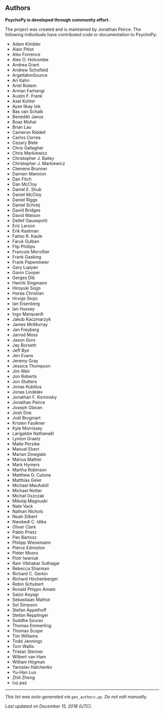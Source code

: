 Authors
-------

**PsychoPy is developed through community effort.**

The project was created and is maintained by Jonathan Peirce.
The following individuals have contributed code or documentation to 
PsychoPy:

* Adam Kimbler
* Alain Pitiot
* Alex Forrence
* Alex O. Holcombe
* Andrea Grant
* Andrew Schofield
* ArgetlahmSource
* Ari Kahn
* Ariel Rokem
* Arman Farhangi
* Austin F. Frank
* Axel Kohler
* Ayse Ilkay Isik
* Bas van Schaik
* Benedikt Janus
* Boaz Mohar
* Brian Lau
* Cameron Riddell
* Carlos Correa
* Cezary Biele
* Chris Gallagher
* Chris Markiewicz
* Christopher J. Bailey
* Christopher J. Markiewicz
* Clemens Brunner
* Damien Mannion
* Dan Fitch
* Dan McCloy
* Daniel E. Shub
* Daniel McCloy
* Daniel Riggs
* Daniel Schreij
* David Bridges
* David Watson
* Detlef Gausepohl
* Eric Larson
* Erik Kastman
* Falmo R. Kaule
* Faruk Gulban
* Flip Phillips
* Francois Morvillier
* Frank Gasking
* Frank Papenmeier
* Gary Lupyan
* Gavin Cooper
* Gerges Dib
* Henrik Singmann
* Hiroyuki Sogo
* Horea Christian
* Hrvoje Stojic
* Ian Eisenberg
* Ian Hussey
* Ingo Marquardt
* Jakub Kaczmarzyk
* James McMurray
* Jan Freyberg
* Jarrod Moss
* Jason Gors
* Jay Borseth
* Jeff Bye
* Jen Evans
* Jeremy Gray
* Jessica Thompson
* Jim Weir
* Jon Roberts
* Jon Stutters
* Jonas Kubilius
* Jonas Lindeløv
* Jonathan F. Kominsky
* Jonathan Peirce
* Joseph Glavan
* Josh Doe
* Joël Brogniart
* Kristen Faulkner
* Kyle Morrissey
* Larigaldie Nathanaël
* Lynton Graetz
* Malte Persike
* Manuel Ebert
* Marian Dowgialo
* Marius Mather
* Mark Hymers
* Martha Robinson
* Matthew D. Cutone
* Matthias Geier
* Michael MacAskill
* Michael Notter
* Michał Oszczak
* Mikolaj Magnuski
* Nate Vack
* Nathan Nichols
* Noah Silbert
* Nwokedi C. Idika
* Oliver Clark
* Pablo Prietz
* Pan Bartosz
* Philipp Wiesemann
* Pierce Edmiston
* Pieter Moors
* Piotr Iwaniuk
* Ram Vibhakar Suthagar
* Rebecca Sharman
* Richard C. Gerkin
* Richard Höchenberger
* Robin Schubert
* Ronald Phlypo Amate
* Saizo Aoyagi
* Sebastiaan Mathot
* Sol Simpson
* Stefan Appelhoff
* Stefan Repplinger
* Suddha Sourav
* Thomas Emmerling
* Thomas Scope
* Tim Williams
* Todd Jennings
* Tom Wallis
* Tristan Stenner
* Wilbert van Ham
* William Högman
* Yaroslav Halchenko
* Yu-Han Luo
* Zhili Zheng
* luz.paz

---
*This list was auto-generated via `gen_authors.py`. Do not edit manually.*

*Last updated on December 15, 2018 (UTC).*
